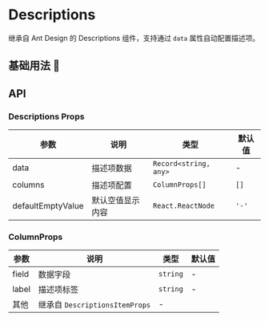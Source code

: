 # Descriptions

继承自 Ant Design 的 Descriptions 组件，支持通过 `data` 属性自动配置描述项。

## 基础用法 🌰

<code src="./demo/index.tsx"></code>

## API

### Descriptions Props

| 参数              | 说明             | 类型                  | 默认值 |
| ----------------- | ---------------- | --------------------- | ------ |
| data              | 描述项数据       | `Record<string, any>` | -      |
| columns           | 描述项配置       | `ColumnProps[]`       | `[]`   |
| defaultEmptyValue | 默认空值显示内容 | `React.ReactNode`     | `'-'`  |

### ColumnProps

| 参数  | 说明                           | 类型     | 默认值 |
| ----- | ------------------------------ | -------- | ------ |
| field | 数据字段                       | `string` | -      |
| label | 描述项标签                     | `string` | -      |
| 其他  | 继承自 `DescriptionsItemProps` | -        |
